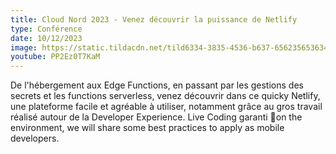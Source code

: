 ```yaml
---
title: Cloud Nord 2023 - Venez découvrir la puissance de Netlify
type: Conférence
date: 10/12/2023
image: https://static.tildacdn.net/tild6334-3835-4536-b637-656235653634/PNG_2.png
youtube: PP2Ez0T7KaM
---
```


De l'hébergement aux Edge Functions, en passant par les gestions des
secrets et les functions serverless, venez découvrir dans ce quicky
Netlify, une plateforme facile et agréable à utiliser, notamment grâce
au gros travail réalisé autour de la Developer Experience. Live Coding
garanti 💪on the environment, we will share some best practices to apply as mobile developers.
